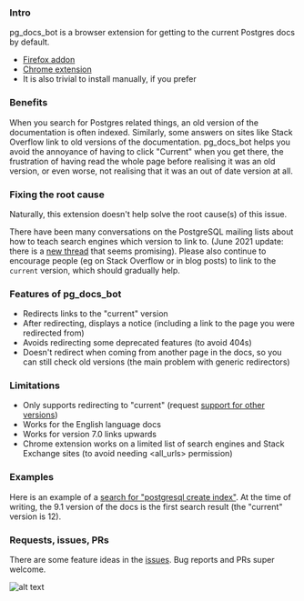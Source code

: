 ### Intro
pg_docs_bot is a browser extension for getting to the current Postgres docs by default.
* [Firefox addon](https://addons.mozilla.org/en-US/firefox/addon/pg_docs_bot/)
* [Chrome extension](https://chrome.google.com/webstore/detail/pgdocsbot/hkbfkapgdfedgidpfbhlogecohcnaeod?hl=en-GB)
* It is also trivial to install manually, if you prefer

### Benefits
When you search for Postgres related things, an old version of the documentation is often indexed. Similarly, some answers on sites like Stack Overflow link to old versions of the documentation. pg_docs_bot helps you avoid the annoyance of having to click "Current" when you get there, the frustration of having read the whole page before realising it was an old version, or even worse, not realising that it was an out of date version at all.

### Fixing the root cause
Naturally, this extension doesn't help solve the root cause(s) of this issue.

There have been many conversations on the PostgreSQL mailing lists about how to teach search engines which version to link to. (June 2021 update: there is a [new thread](https://www.postgresql.org/message-id/flat/CABUevEyGwaZE8KJg%3D-K4f7moUo%3DUbV3AFbnmtTB-c31ojNn2Vg%40mail.gmail.com#611b31dcdc09aba835ef561ad15bed69) that seems promising). Please also continue to encourage people (eg on Stack Overflow or in blog posts) to link to the `current` version, which should gradually help.

### Features of pg_docs_bot
* Redirects links to the "current" version
* After redirecting, displays a notice (including a link to the page you were redirected from)
* Avoids redirecting some deprecated features (to avoid 404s)
* Doesn't redirect when coming from another page in the docs, so you can still check old versions (the main problem with generic redirectors)

### Limitations
* Only supports redirecting to "current" (request [support for other versions](https://github.com/mchristofides/pg_docs_bot/issues/1))
* Works for the English language docs
* Works for version 7.0 links upwards
* Chrome extension works on a limited list of search engines and Stack Exchange sites (to avoid needing <all_urls> permission)

### Examples
Here is an example of a [search for "postgresql create index"](https://duckduckgo.com/?q=postgresql+create+index). At the time of writing, the 9.1 version of the docs is the first search result (the "current" version is 12).

### Requests, issues, PRs
There are some feature ideas in the [issues](https://github.com/mchristofides/pg_docs_bot/issues). Bug reports and PRs super welcome.

![alt text](https://github.com/mchristofides/pg_docs_bot/blob/trunk/slonik_in_glasses_128.png)
